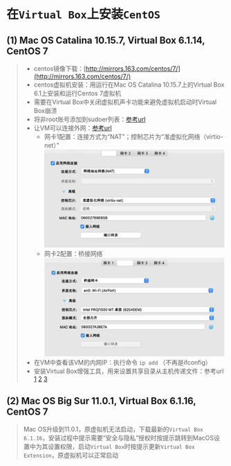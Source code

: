 # 在`Virtual Box`上安装`CentOS` 

## (1) Mac OS Catalina 10.15.7, Virtual Box 6.1.14, CentOS 7

> * centos镜像下载：[http://mirrors.163.com/centos/7/](http://mirrors.163.com/centos/7/)
> * centos虚拟机安装：用运行在Mac OS Catalina 10.15.7上的Virtual Box 6.1上安装和运行Centos 7虚拟机
> * 需要在Virtual Box中关闭虚拟机声卡功能来避免虚拟机启动时Virtual Box崩溃
> * 将非root账号添加到sudoer列表：[参考url](https://blog.csdn.net/myself00/article/details/9112817) 
> * 让VM可以连接外网：[参考url](https://blog.csdn.net/qq_23286071/article/details/80871352?utm_medium=distribute.pc_relevant.none-task-bloag-BlogCommendFromBaidu-4.channel_param&depth_1-utm_source=distribute.pc_relevant.none-task-blog-BlogCommendFromBaidu-4.channel_param) 
> 	* 网卡1配置：连接方式为“NAT”；控制芯片为“准虚拟化网络（virtio-net）”
>	![](https://raw.githubusercontent.com/kenfang119/pics/main/999_util/virtual_box_net_cfg_1.jpg)
>	* 网卡2配置：桥接网络
>	![](https://raw.githubusercontent.com/kenfang119/pics/main/999_util/virtual_box_net_cfg_2.jpg)
> * 在VM中查看该VM的内网IP：执行命令 `ip add` （不再是ifconfig）
> * 安装Virtual Box增强工具，用来设置共享目录从主机传递文件：参考url [1](https://www.jianshu.com/p/1ccff5a7d750) [2](https://blog.csdn.net/kswkly/article/details/83690565) [3](https://blog.csdn.net/Scythe666/article/details/88624279)

## (2) Mac OS Big Sur 11.0.1, Virtual Box 6.1.16, CentOS 7

> Mac OS升级到11.0.1，原虚拟机无法启动，下载最新的`Virtual Box 6.1.16`，安装过程中提示需要“安全与隐私”授权时按提示跳转到MacOS设置中为其设置权限，启动`Virtual Box`时按提示更新`Virtual Box Extension`，原虚拟机可以正常启动